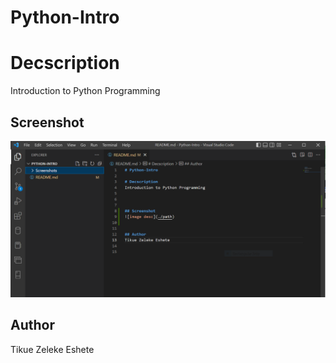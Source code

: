 # Python-Intro

# Decscription
Introduction to Python Programming



## Screenshot
![Last github session](./screenshots/003.PNG)


## Author
Tikue Zeleke Eshete

